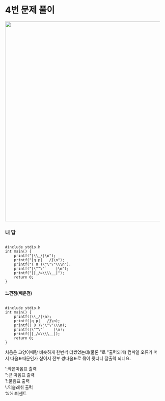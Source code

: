 # 4번 문제 풀이
<img src="https://user-images.githubusercontent.com/81015704/118219069-b42e2200-b4b3-11eb-8ace-494d2fd3006c.png" width="1000" height="650">

### 내 답
<pre><code>
#include stdio.h
int main() {
    printf("|\\_/|\n");
    printf("|q p|   /}\n");
    printf("( 0 )\"\"\"\\\n");
    printf("|\"^\"`    |\n");
    printf("||_/=\\\\__|");
    return 0;
}
</code></pre>


#### 느낀점(배운점)
<pre><code>
#include stdio.h
int main() {
    printf(|\\_/|\n);
    printf(|q p|   /}\n);
    printf(( 0 )\"\"\"\\\n);
    printf(|\"^\"`    |\n);
    printf(||_/=\\\\__|);
    return 0;
}
</code></pre>
처음은 고양이때랑 비슷하게 한번씩 더썼었는데(물론 \"로 "출력되게) 컴파일 오류가 떠서 
따옴표때문인가 싶어서 전부 쌍따옴표로 묶어 줫더니 잘출력 되네요.

\':작은따옴표 출력
<br>
\":큰 따옴표 출력
<br>
\?:물음표 출력
<br>
\\:역슬래쉬 출력
<br>
%%:퍼센트 
